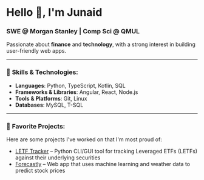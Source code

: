 # Hello 👋, I'm Junaid

### SWE @ Morgan Stanley | Comp Sci @ QMUL

Passionate about **finance** and **technology**, with a strong interest in building user-friendly web apps.

---

### 🌱 **Skills & Technologies**:
- **Languages**: Python, TypeScript, Kotlin, SQL
- **Frameworks & Libraries**: Angular, React, Node.js
- **Tools & Platforms**: Git, Linux
- **Databases**: MySQL, T-SQL

---

### 🚀 **Favorite Projects**:

Here are some projects I've worked on that I'm most proud of:

- [LETF Tracker](https://github.com/Junaid2005/letf-tracker) – Python CLI/GUI tool for tracking Leveraged ETFs (LETFs) against their underlying securities
- [Forecastly](https://github.com/jxcg/Forecastly) – Web app that uses machine learning and weather data to predict stock prices
